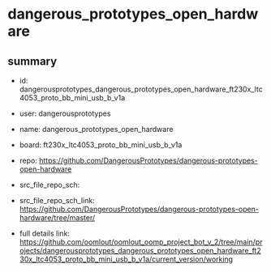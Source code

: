 # dangerous_prototypes_open_hardware
 
## summary 
* id: dangerousprototypes_dangerous_prototypes_open_hardware_ft230x_ltc4053_proto_bb_mini_usb_b_v1a
* user: dangerousprototypes
* name: dangerous_prototypes_open_hardware
* board: ft230x_ltc4053_proto_bb_mini_usb_b_v1a
* repo: https://github.com/DangerousPrototypes/dangerous-prototypes-open-hardware



* src_file_repo_sch: 
* src_file_repo_sch_link: https://github.com/DangerousPrototypes/dangerous-prototypes-open-hardware/tree/master/
* full details link: https://github.com/oomlout/oomlout_oomp_project_bot_v_2/tree/main/projects/dangerousprototypes_dangerous_prototypes_open_hardware_ft230x_ltc4053_proto_bb_mini_usb_b_v1a/current_version/working  







